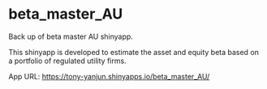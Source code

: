 # beta_master_AU

Back up of beta master AU shinyapp. 

This shinyapp is developed to estimate the asset and equity beta based on a portfolio of regulated utility firms. 

App URL: https://tony-yanjun.shinyapps.io/beta_master_AU/
